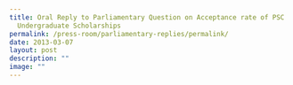 ```yaml
---
title: Oral Reply to Parliamentary Question on Acceptance rate of PSC
  Undergraduate Scholarships
permalink: /press-room/parliamentary-replies/permalink/
date: 2013-03-07
layout: post
description: ""
image: ""
---
```

